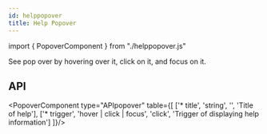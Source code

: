 ```yaml
---
id: helppopover
title: Help Popover
---
```


import { PopoverComponent } from "./helppopover.js"

<p>See pop over by hovering over it, click on it, and focus on it.</p>
<PopoverComponent triggerOf={[ 'hover', 'click', 'focus' ]}/>

## API

<PopoverComponent type="APIpopover" table={[
  ['* title', 'string', '', 'Title of help'],
  ['* trigger', 'hover | click | focus', 'click', 'Trigger of displaying help information']
 ]}/>